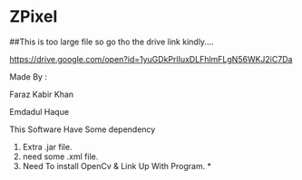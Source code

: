 ZPixel
========

##This is too large file so go tho the drive link kindly....

https://drive.google.com/open?id=1yuGDkPrlIuxDLFhlmFLgN56WKJ2iC7Da


Made By :

Faraz Kabir Khan 

Emdadul Haque


This Software Have Some dependency

1. Extra .jar file.
2. need some .xml file.
3. Need To install OpenCv & Link Up With  Program. *

